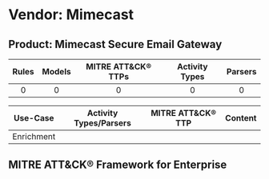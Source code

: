 Vendor: Mimecast
================
Product: Mimecast Secure Email Gateway
--------------------------------------
| Rules | Models | MITRE ATT&CK® TTPs | Activity Types | Parsers |
|:-----:|:------:|:------------------:|:--------------:|:-------:|
|   0   |   0    |         0          |       0        |    0    |

|  Use-Case  | Activity Types/Parsers | MITRE ATT&CK® TTP | Content    |
|:----------:| ---- | ---- | ---- |
| Enrichment |    |    | [](RM/r_m_mimecast_mimecast_secure_email_gateway_Enrichment.md) |

MITRE ATT&CK® Framework for Enterprise
--------------------------------------
